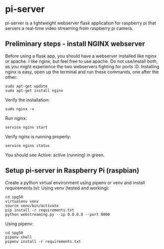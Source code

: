 # pi-server
pi-server is a lightweight webserver flask application for raspberry pi that servers a real-time video streaming from raspberry pi camera.

## Preliminary steps - install NGINX webserver
Before using a flask app, you should have a webserver installed like nginx or apache. I like nginx, but feel free to use apache. Do not use/install both, as you might experience the two webservers fighting for ports :D. Installing nginx is easy, open up the terminal and run these commands, one after the other:
```
sudo apt-get update
sudo apt-get install nginx
````
Verify the installation:
```
sudo nginx -v
````
Run nginx:
```
service nginx start
```
Verify nginx is running properly:
```
service nginx status
```
You should see Active: active (running) in green.


## Setup pi-server in Raspberry Pi (raspbian)
Create a python virtual environment using pipenv or venv and install requirements.txt: 
Using venv (tested and working):
```
cd spg50
virtualenv venv
source venv/bin/activate
pip install -r requirements.txt
python webstreaming.py --ip 0.0.0.0 --port 8000
```
Using pipenv:
```
cd spg50
pipenv shell
pipenv install -r requirements.txt
```

